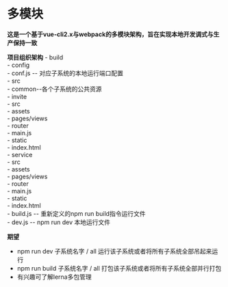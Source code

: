 # 多模块

**这是一个基于vue-cli2.x与webpack的多模块架构，旨在实现本地开发调式与生产保持一致**


**项目组织架构**
	- build  
	- config  
        - conf.js -- 对应子系统的本地运行端口配置  
	- src  
		- common--各个子系统的公共资源  
		- invite  
			- src  
				- assets  
				- pages/views  
				- router  
				- main.js  
			- static  
			- index.html  
		- service  
			- src  
				- assets  
				- pages/views  
				- router  
				- main.js  
			- static  
			- index.html  
	- build.js -- 重新定义的npm run build指令运行文件  
	- dev.js   -- npm run dev 本地运行文件  


**期望**
   - npm run dev 子系统名字 / all 运行该子系统或者将所有子系统全部吊起来运行  
   - npm run build 子系统名字 / all 打包该子系统或者将所有子系统全部并行打包  
   - 有兴趣可了解lerna多包管理  

